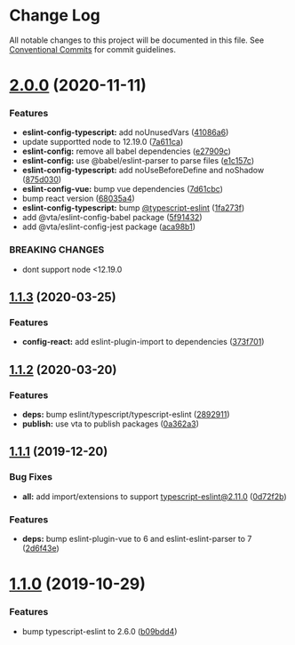 # Change Log

All notable changes to this project will be documented in this file.
See [Conventional Commits](https://conventionalcommits.org) for commit guidelines.

# [2.0.0](https://github.com/vta-js/eslint-config/compare/v1.1.3...v2.0.0) (2020-11-11)

### Features

- **eslint-config-typescript:** add noUnusedVars ([41086a6](https://github.com/vta-js/eslint-config/commit/41086a67090a8b66e11990b8cb5004ad08dcad13))
- update supportted node to 12.19.0 ([7a611ca](https://github.com/vta-js/eslint-config/commit/7a611ca2a00c9ba073d4d1f680602a096e661600))
- **eslint-config:** remove all babel dependencies ([e27909c](https://github.com/vta-js/eslint-config/commit/e27909c7deddef1e4f89d5a6ddb16bbe71e98496))
- **eslint-config:** use @babel/eslint-parser to parse files ([e1c157c](https://github.com/vta-js/eslint-config/commit/e1c157c81522df152c099f00984d34739dd612db))
- **eslint-config-typescript:** add noUseBeforeDefine and noShadow ([875d030](https://github.com/vta-js/eslint-config/commit/875d03080bba54f1e4e6d3263f1806fea9107495))
- **eslint-config-vue:** bump vue dependencies ([7d61cbc](https://github.com/vta-js/eslint-config/commit/7d61cbc1eca4759079b6e1420fbc5ff71e9e0028))
- bump react version ([68035a4](https://github.com/vta-js/eslint-config/commit/68035a4100188701f5e8c24a550cbee3c7c3fafc))
- **eslint-config-typescript:** bump [@typescript-eslint](https://github.com/typescript-eslint) ([1fa273f](https://github.com/vta-js/eslint-config/commit/1fa273f3846e9602b6372f3bdff5ad1bb630cca0))
- add @vta/eslint-config-babel package ([5f91432](https://github.com/vta-js/eslint-config/commit/5f91432b8d73ada4562ba50f8ef6ff8438f07b99))
- add @vta/eslint-config-jest package ([aca98b1](https://github.com/vta-js/eslint-config/commit/aca98b17917406a0e030961f233cd477118f18e4))

### BREAKING CHANGES

- dont support node <12.19.0

## [1.1.3](https://github.com/vta-js/eslint-config/compare/v1.1.2...v1.1.3) (2020-03-25)

### Features

- **config-react:** add eslint-plugin-import to dependencies ([373f701](https://github.com/vta-js/eslint-config/commit/373f701))

## [1.1.2](https://github.com/vta-js/eslint-config/compare/v1.1.1...v1.1.2) (2020-03-20)

### Features

- **deps:** bump eslint/typescript/typescript-eslint ([2892911](https://github.com/vta-js/eslint-config/commit/2892911))
- **publish:** use vta to publish packages ([0a362a3](https://github.com/vta-js/eslint-config/commit/0a362a3))

## [1.1.1](https://github.com/vta-js/eslint-config/compare/v1.1.0...v1.1.1) (2019-12-20)

### Bug Fixes

- **all:** add import/extensions to support typescript-eslint@2.11.0 ([0d72f2b](https://github.com/vta-js/eslint-config/commit/0d72f2b))

### Features

- **deps:** bump eslint-plugin-vue to 6 and eslint-eslint-parser to 7 ([2d6f43e](https://github.com/vta-js/eslint-config/commit/2d6f43e))

# [1.1.0](https://github.com/vta-js/eslint-config/compare/v1.0.3...v1.1.0) (2019-10-29)

### Features

- bump typescript-eslint to 2.6.0 ([b09bdd4](https://github.com/vta-js/eslint-config/commit/b09bdd4))
